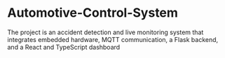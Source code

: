 # Automotive-Control-System
The project is an accident detection and live monitoring system that integrates embedded hardware, MQTT communication, a Flask backend, and a React and TypeScript dashboard
